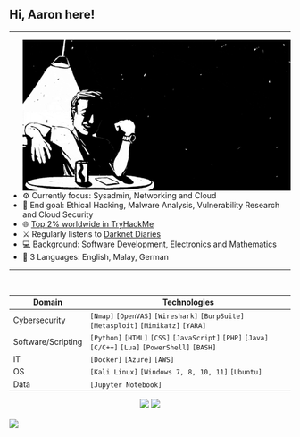 ## Hi, Aaron here!

---

<a href="https://github.com/aaronamran">
  <img src="images/bnwimage.gif" alt="AARONAMRAN" align="right" size=75%>
</a>


- ⚙️ Currently focus: Sysadmin, Networking and Cloud
- 📌 End goal: Ethical Hacking, Malware Analysis, Vulnerability Research and Cloud Security
- 🌐 [Top 2% worldwide in TryHackMe](https://tryhackme.com/r/p/aaronamran)
- ⚔️ Regularly listens to [Darknet Diaries](https://open.spotify.com/show/4XPl3uEEL9hvqMkoZrzbx5)
- 💻 Background: Software Development, Electronics and Mathematics
- 💬 3 Languages: English, Malay, German

---

<br>

| Domain             |  Technologies                                                                                              |
|--------------------|------------------------------------------------------------------------------------------------------------|
| Cybersecurity      | `[Nmap]` `[OpenVAS]` `[Wireshark]` `[BurpSuite]` `[Metasploit]` `[Mimikatz]` `[YARA]`                      |
| Software/Scripting | `[Python]` `[HTML]` `[CSS]` `[JavaScript]` `[PHP]` `[Java]` `[C/C++]` `[Lua]` `[PowerShell]` `[BASH]`      |
| IT                 | `[Docker]` `[Azure]` `[AWS]`                                                                               |
| OS                 | `[Kali Linux]` `[Windows 7, 8, 10, 11]` `[Ubuntu]`                                                         |
| Data               | `[Jupyter Notebook]`                                                                                       |

<div align="center">
  <a href="mailto:aaronamranba@gmail.com"><img src="https://img.shields.io/badge/Gmail-D14836?style=for-the-badge&logo=gmail&logoColor=white&color=black" /></a>
  <a href="https://www.linkedin.com/in/aaronamran/"><img src="https://img.shields.io/badge/LinkedIn-%2312100E.svg?&style=for-the-badge&logo=linkedin&logoColor=white&color=black" /></a>
</div>
<br>

<img src="https://github-readme-stats.vercel.app/api?username=aaronamran&theme=tokyonight&show_icons=true&count_private=true"/>
